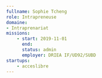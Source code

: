 ```yaml
---
fullname: Sophie Tcheng
role: Intrapreneuse
domaine:
- Intraprenariat
missions:
    - start: 2019-11-01
      end:
      status: admin
      employer: DRIEA IF/UD92/SUBD
startups:
    - acceslibre
---
```

